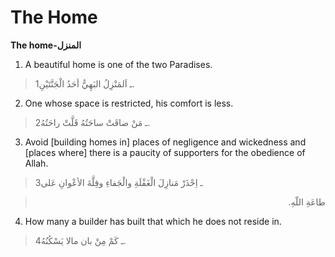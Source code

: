 The Home
========

**The home-المنزل**

1. A beautiful home is one of the two Paradises.

> 1ـ اَلمَنْزِلُ البَهِيُّ أحَدُ الْجَنَّتَيْنِ.

2. One whose space is restricted, his comfort is less.

> 2ـ مَنْ ضاقَتْ ساحَتُهُ قَلَّتْ راحَتُهُ.

3. Avoid [building homes in] places of negligence and wickedness and
[places where] there is a paucity of supporters for the obedience of
Allah.

> 3ـ اِحْذَرْ مَنازِلَ الْغَفْلَةِ والْجَفاءِ وقِلَّةَ الأعْوانِ عَلى
<blockquote dir="rtl">
  <p>
طاعَةِ اللّهِ.
  </p>
</blockquote>

4. How many a builder has built that which he does not reside in.

> 4ـ كَمْ مِنْ بان مالا يَسْكُنُهُ.


